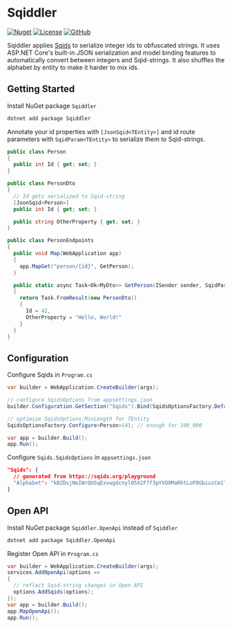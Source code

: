 # Sqiddler

[![Nuget](https://img.shields.io/nuget/v/Sqiddler?style=flat-square)](https://www.nuget.org/packages/Sqiddler/)
[![License](https://img.shields.io/github/license/acpcubido/Sqiddler?style=flat-square)](https://github.com/acpcubido/Sqiddler/blob/main/LICENSE)
[![GitHub](https://img.shields.io/badge/-source-181717.svg?logo=GitHub)](https://github.com/acpcubido/Sqiddler)

Sqiddler applies [Sqids](https://sqids.org/dotnet) to serialize integer ids to obfuscated strings. It uses ASP.NET Core's built-in JSON serialization and model binding features to automatically convert between integers and Sqid-strings. It also shuffles the alphabet by entity to make it harder to mix ids.

## Getting Started

Install NuGet package `Sqiddler`

```bash
dotnet add package Sqiddler
```

Annotate your id properties with `[JsonSqid<TEntity>]` and id route parameters with `SqidParam<TEntity>` to serialize them to Sqid-strings.

```csharp
public class Person
{
  public int Id { get; set; }
}

public class PersonDto
{
  // Id gets serialized to Sqid-string
  [JsonSqid<Person>]
  public int Id { get; set; }

  public string OtherProperty { get; set; }
}

public class PersonEndpoints
{
  public void Map(WebApplication app)
  {
    app.MapGet("person/{id}", GetPerson);
  }

  public static async Task<Ok<MyDto>> GetPerson(ISender sender, SqidParam<Person> id)
  {
    return Task.FromResult(new PersonDto()
    {
      Id = 42,
      OtherProperty = "Hello, World!"
    }
  }
}

```

## Configuration

Configure Sqids in `Program.cs`
```csharp
var builder = WebApplication.CreateBuilder(args);

// configure SqidsOptions from appsettings.json
builder.Configuration.GetSection("Sqids").Bind(SqidsOptionsFactory.Default);

// optimize SqidsOptions.MinLength for TEntity
SqidsOptionsFactory.Configure<Person>(4); // enough for 100_000

var app = builder.Build();
app.Run();
```

Configure `Sqids.SqidsOptions` in `appsettings.json`
```json
"Sqids": {
  // generated from https://sqids.org/playground
  "Alphabet": "kBZDsjNeIWrQUSqExvwgdcnyl05X2F7f3pYVO9MaRhtLoP8GbiuzCm1T6KAJH4"
}
```

## Open API

Install NuGet package `Sqiddler.OpenApi` instead of `Sqiddler`

```bash
dotnet add package Sqiddler.OpenApi
```

Register Open API in `Program.cs`
```csharp
var builder = WebApplication.CreateBuilder(args);
services.AddOpenApi(options =>
{
  // reflect Sqid-string changes in Open API
  options.AddSqids(options);
});
var app = builder.Build();
app.MapOpenApi();
app.Run();
```
